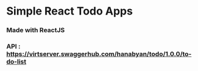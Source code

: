 # Simple React Todo Apps 

### Made with ReactJS

### API : https://virtserver.swaggerhub.com/hanabyan/todo/1.0.0/to-do-list
